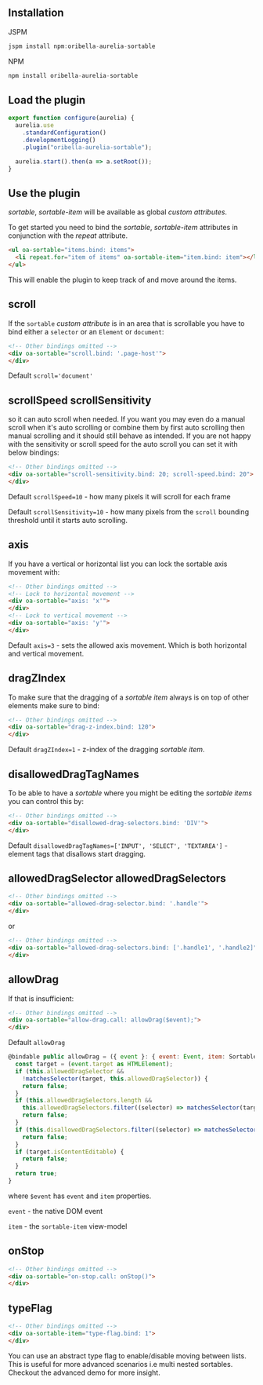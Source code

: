 ## Installation

JSPM

```javascript
jspm install npm:oribella-aurelia-sortable
```
NPM
```javascript
npm install oribella-aurelia-sortable
```

## Load the plugin

```javascript
export function configure(aurelia) {
  aurelia.use
    .standardConfiguration()
    .developmentLogging()
    .plugin("oribella-aurelia-sortable");

  aurelia.start().then(a => a.setRoot());
}
```

## Use the plugin

*sortable*, *sortable-item* will be available as global *custom attributes*.

To get started you need to bind the *sortable*, *sortable-item* attributes in conjunction with the *repeat* attribute.
```html
<ul oa-sortable="items.bind: items">
  <li repeat.for="item of items" oa-sortable-item="item.bind: item"></li>
</ul>
```
This will enable the plugin to keep track of and move around the items.

## scroll
If the `sortable` *custom attribute* is in an area that is scrollable you have to bind either a `selector` or an `Element` or `document`:
```html
<!-- Other bindings omitted -->
<div oa-sortable="scroll.bind: '.page-host'">
</div>
```
Default `scroll='document'`

## scrollSpeed scrollSensitivity
so it can auto scroll when needed. If you want you may even do a manual scroll when it's auto scrolling or combine them by first auto scrolling then manual scrolling and it should still behave as intended. If you are not happy with the sensitivity or scroll speed for the auto scroll you can set it with below bindings:
```html
<!-- Other bindings omitted -->
<div oa-sortable="scroll-sensitivity.bind: 20; scroll-speed.bind: 20">
</div>
```
Default `scrollSpeed=10` - how many pixels it will scroll for each frame

Default `scrollSensitivity=10` - how many pixels from the `scroll` bounding threshold until it starts auto scrolling.

## axis
If you have a vertical or horizontal list you can lock the sortable axis movement with:
```html
<!-- Other bindings omitted -->
<!-- Lock to horizontal movement -->
<div oa-sortable="axis: 'x'">
</div>
<!-- Lock to vertical movement -->
<div oa-sortable="axis: 'y'">
</div>
```
Default `axis=3` - sets the allowed axis movement. Which is both horizontal and vertical movement.

## dragZIndex
To make sure that the dragging of a *sortable item* always is on top of other elements make sure to bind:
```html
<!-- Other bindings omitted -->
<div oa-sortable="drag-z-index.bind: 120">
</div>
```
Default `dragZIndex=1` - z-index of the dragging *sortable item*.

## disallowedDragTagNames
To be able to have a *sortable* where you might be editing the *sortable items* you can control this by:
```html
<!-- Other bindings omitted -->
<div oa-sortable="disallowed-drag-selectors.bind: 'DIV'">
</div>
```
Default `disallowedDragTagNames=['INPUT', 'SELECT', 'TEXTAREA']` - element tags that disallows start dragging.

## allowedDragSelector allowedDragSelectors
```html
<!-- Other bindings omitted -->
<div oa-sortable="allowed-drag-selector.bind: '.handle'">
</div>
```
or
```html
<!-- Other bindings omitted -->
<div oa-sortable="allowed-drag-selectors.bind: ['.handle1', '.handle2]">
</div>
```

## allowDrag
If that is insufficient:
```html
<!-- Other bindings omitted -->
<div oa-sortable="allow-drag.call: allowDrag($event);">
</div>
```
Default `allowDrag`
```javascript
@bindable public allowDrag = ({ event }: { event: Event, item: SortableItem }) => {
  const target = (event.target as HTMLElement);
  if (this.allowedDragSelector &&
    !matchesSelector(target, this.allowedDragSelector)) {
    return false;
  }
  if (this.allowedDragSelectors.length &&
    this.allowedDragSelectors.filter((selector) => matchesSelector(target, selector)).length === 0) {
    return false;
  }
  if (this.disallowedDragSelectors.filter((selector) => matchesSelector(target, selector)).length !== 0) {
    return false;
  }
  if (target.isContentEditable) {
    return false;
  }
  return true;
}
```
where `$event` has `event` and `item` properties.

`event` - the native DOM event

`item` - the `sortable-item` view-model

## onStop
```html
<!-- Other bindings omitted -->
<div oa-sortable="on-stop.call: onStop()">
</div>
```

## typeFlag
```html
<!-- Other bindings omitted -->
<div oa-sortable-item="type-flag.bind: 1">
</div>
```
You can use an abstract type flag to enable/disable moving between lists.
This is useful for more advanced scenarios i.e multi nested sortables.
Checkout the advanced demo for more insight.
